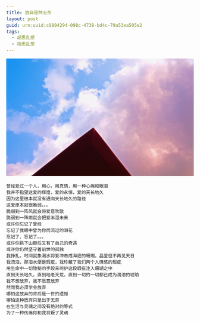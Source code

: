 ```yaml
---
title: 放弃是种无奈
layout: post
guid: urn:uuid:c9804294-098c-4738-bd4c-79a53ea505e2
tags:
  - 胡思乱想
  - 胡思乱想
---
```



[![](/media/files/2008/12/20/fqwn.png)](https://bolg-1257385283.cos.ap-chengdu.myqcloud.com/2008/12/20/fqwn.png)

```
曾经爱过一个人，用心，用真情，用一种心痛和眼泪
我并不指望这爱的辉煌，爱的永恒，爱的天长地久
因为这里根本就没有通向天长地久的路径
这爱原本就很脆弱。。。
脆弱到一阵风就会将爱意吹散
脆弱到一阵雨就会把爱淋湿未来
或许你忘记了曾经
忘记了我眼中曾为你而流过的泪花
忘记了、忘记了。。。
或许你跳下山颠后又有了自己的奇遇
或许你仍然坚守着前世的孤独
我挣扎，时间就象潮水将爱冲击成海底的珊瑚，晶莹但不再见天日
我流泪，那泪水便是瑕疵，我珍藏了我们两个人情感的瑕疵
用生命中一切隐秘的手段来呵护这段瑕疵注入珊瑚之中
直到天长地久，直到地老天荒，直到一切的一切都已成为滴泪的琥珀
我不想放弃，我不愿意放弃
然而我必须学会放弃
哪怕这放弃的背后是一世的遗憾
哪怕这种放弃只是出于无奈
在生活与灵魂之间没有绝对的等式
为了一种伤痛你和我背叛了灵魂
```